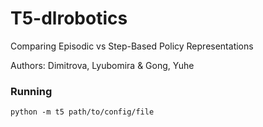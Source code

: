 # T5-dlrobotics

Comparing Episodic vs Step-Based Policy Representations

Authors: Dimitrova, Lyubomira & Gong, Yuhe 


### Running

`python -m t5 path/to/config/file`
